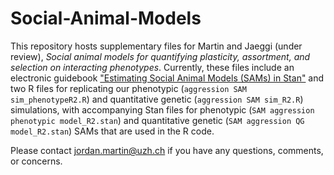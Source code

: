 # Social-Animal-Models
This repository hosts supplementary files for Martin and Jaeggi (under review), *Social animal models for quantifying 
plasticity, assortment, and selection on interacting phenotypes*. Currently, these files include an electronic guidebook ["Estimating Social Animal Models (SAMs) in Stan"](https://jordan-scott-martin.github.io/Social-Animal-Models/) and two R files for replicating our phenotypic (`aggression SAM sim_phenotypeR2.R`) and quantitative genetic (`aggression SAM sim_R2.R`) simulations, with accompanying Stan files for phenotypic (`SAM aggression phenotypic model_R2.stan`) and quantitative genetic (`SAM aggression QG model_R2.stan`) SAMs that are used in the R code. 

Please contact jordan.martin@uzh.ch if you have any questions, comments, or concerns.
